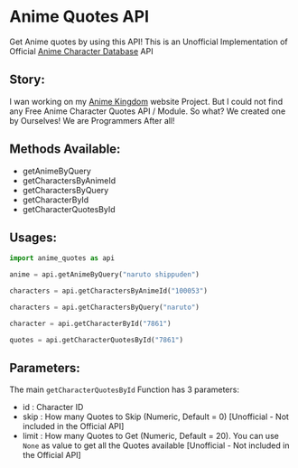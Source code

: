 # Anime Quotes API

Get Anime quotes by using this API! This is an Unofficial Implementation of Official [Anime Character Database](https://www.animecharactersdatabase.com/api_series_characters.php) API

## Story:

I wan working on my [Anime Kingdom](https://) website Project. But I could not find any Free Anime Character Quotes API / Module. So what? We created one by Ourselves! We are Programmers After all!

## Methods Available:

-   getAnimeByQuery
-   getCharactersByAnimeId
-   getCharactersByQuery
-   getCharacterById
-   getCharacterQuotesById

## Usages:

```python
import anime_quotes as api

anime = api.getAnimeByQuery("naruto shippuden")

characters = api.getCharactersByAnimeId("100053")

characters = api.getCharactersByQuery("naruto")

character = api.getCharacterById("7861")

quotes = api.getCharacterQuotesById("7861")
```

## Parameters:

The main `getCharacterQuotesById` Function has 3 parameters:

-   id : Character ID
-   skip : How many Quotes to Skip (Numeric, Default = 0) [Unofficial - Not included in the Official API]
-   limit : How many Quotes to Get (Numeric, Default = 20). You can use `None` as value to get all the Quotes available [Unofficial - Not included in the Official API]

